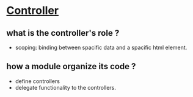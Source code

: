 [Controller](http://campus.codeschool.com/courses/shaping-up-with-angular-js/level/1/section/2/our-first-controller)
=====


what is the controller's role ?
------
- scoping: binding between  spacific data and a spacific html element.

how a module organize its code ?
---
- define controllers
- delegate functionality to the controllers.


